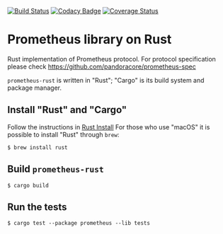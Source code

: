 [![Build Status](https://travis-ci.org/pandoracore/prometheus-rust.svg?branch=master)](https://travis-ci.org/pandoracore/prometheus-rust) [![Codacy Badge](https://api.codacy.com/project/badge/Grade/3c171eac9d034043848bd63be021e332)](https://www.codacy.com/app/pandoraboxchain/prometheus-rust?utm_source=github.com&amp;utm_medium=referral&amp;utm_content=pandoracore/prometheus-rust&amp;utm_campaign=Badge_Grade) [![Coverage Status](https://coveralls.io/repos/github/pandoracore/prometheus-rust/badge.svg?branch=master)](https://coveralls.io/github/pandoracore/prometheus-rust?branch=master)

# Prometheus library on Rust

Rust implementation of Prometheus protocol. For protocol specification please check 
<https://github.com/pandoracore/prometheus-spec>

`prometheus-rust` is written in "Rust"; "Cargo" is its build system and package manager.

## Install "Rust" and "Cargo"

Follow the instructions in [Rust Install](https://www.rust-lang.org/en-US/install.html)
For those who use "macOS" it is possible to install "Rust" through `brew`:

`$ brew install rust`

## Build `prometheus-rust`

`$ cargo build`

## Run the tests

`$ cargo test --package prometheus --lib tests`
